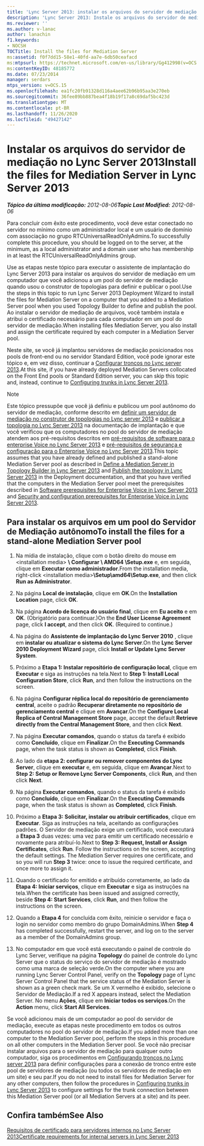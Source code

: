 ```yaml
---
title: 'Lync Server 2013: instalar os arquivos do servidor de mediação'
description: 'Lync Server 2013: Instale os arquivos do servidor de mediação.'
ms.reviewer: ''
ms.author: v-lanac
author: lanachin
f1.keywords:
- NOCSH
TOCTitle: Install the files for Mediation Server
ms:assetid: f0f7dd15-58e1-40fd-aa7e-6db50ceafacd
ms:mtpsurl: https://technet.microsoft.com/en-us/library/Gg412998(v=OCS.15)
ms:contentKeyID: 48185772
ms.date: 07/23/2014
manager: serdars
mtps_version: v=OCS.15
ms.openlocfilehash: ea1fc20fb91328d116a4aee62b96b95aa3e270eb
ms.sourcegitcommit: 36fee89bb887bea4f18b19f17a8c69daf5bc423d
ms.translationtype: MT
ms.contentlocale: pt-BR
ms.lasthandoff: 11/26/2020
ms.locfileid: "49427142"
---
```

# <a name="install-the-files-for-mediation-server-in-lync-server-2013"></a><span data-ttu-id="7c829-103">Instalar os arquivos do servidor de mediação no Lync Server 2013</span><span class="sxs-lookup"><span data-stu-id="7c829-103">Install the files for Mediation Server in Lync Server 2013</span></span>

<div data-xmlns="http://www.w3.org/1999/xhtml">

<div class="topic" data-xmlns="http://www.w3.org/1999/xhtml" data-msxsl="urn:schemas-microsoft-com:xslt" data-cs="https://msdn.microsoft.com/">

<div data-asp="https://msdn2.microsoft.com/asp">



</div>

<div id="mainSection">

<div id="mainBody"><span data-ttu-id="7c829-104">

<span> </span></span><span class="sxs-lookup"><span data-stu-id="7c829-104">

<span> </span></span></span>

<span data-ttu-id="7c829-105">_**Tópico da última modificação:** 2012-08-06_</span><span class="sxs-lookup"><span data-stu-id="7c829-105">_**Topic Last Modified:** 2012-08-06_</span></span>

<span data-ttu-id="7c829-106">Para concluir com êxito este procedimento, você deve estar conectado no servidor no mínimo como um administrador local e um usuário de domínio com associação no grupo RTCUniversalReadOnlyAdmins.</span><span class="sxs-lookup"><span data-stu-id="7c829-106">To successfully complete this procedure, you should be logged on to the server, at the minimum, as a local administrator and a domain user who has membership in at least the RTCUniversalReadOnlyAdmins group.</span></span>

<span data-ttu-id="7c829-107">Use as etapas neste tópico para executar o assistente de implantação do Lync Server 2013 para instalar os arquivos do servidor de mediação em um computador que você adicionou a um pool do servidor de mediação quando usou o construtor de topologias para definir e publicar o pool.</span><span class="sxs-lookup"><span data-stu-id="7c829-107">Use the steps in this topic to run Lync Server 2013 Deployment Wizard to install the files for Mediation Server on a computer that you added to a Mediation Server pool when you used Topology Builder to define and publish the pool.</span></span> <span data-ttu-id="7c829-108">Ao instalar o servidor de mediação de arquivos, você também instala e atribui o certificado necessário para cada computador em um pool do servidor de mediação.</span><span class="sxs-lookup"><span data-stu-id="7c829-108">When installing files Mediation Server, you also install and assign the certificate required by each computer in a Mediation Server pool.</span></span>

<span data-ttu-id="7c829-109">Neste site, se você já implantou servidores de mediação posicionados nos pools de front-end ou no servidor Standard Edition, você pode ignorar este tópico e, em vez disso, continuar a [Configurar troncos no Lync server 2013](lync-server-2013-configuring-trunks.md).</span><span class="sxs-lookup"><span data-stu-id="7c829-109">At this site, if you have already deployed Mediation Servers collocated on the Front End pools or Standard Edition server, you can skip this topic and, instead, continue to [Configuring trunks in Lync Server 2013](lync-server-2013-configuring-trunks.md).</span></span>

<div>


> [!NOTE]  
> <span data-ttu-id="7c829-110">Este tópico pressupõe que você já definiu e publicou um pool autônomo do servidor de mediação, conforme descrito em <A href="lync-server-2013-define-a-mediation-server-in-topology-builder.md">definir um servidor de mediação no construtor de topologias no Lync server 2013</A> e <A href="lync-server-2013-publish-the-topology.md">publicar a topologia no Lync Server 2013</A> na documentação de implantação e que você verificou que os computadores no pool do servidor de mediação atendem aos pré-requisitos descritos em <A href="lync-server-2013-software-prerequisites-for-enterprise-voice.md">pré-requisitos de software para o enterprise Voice no Lync Server 2013</A> e <A href="lync-server-2013-security-and-configuration-prerequisites-for-enterprise-voice.md">pré-requisitos de segurança e configuração para o Enterprise Voice no Lync Server 2013</A>.</span><span class="sxs-lookup"><span data-stu-id="7c829-110">This topic assumes that you have already defined and published a stand-alone Mediation Server pool as described in <A href="lync-server-2013-define-a-mediation-server-in-topology-builder.md">Define a Mediation Server in Topology Builder in Lync Server 2013</A> and <A href="lync-server-2013-publish-the-topology.md">Publish the topology in Lync Server 2013</A> in the Deployment documentation, and that you have verified that the computers in the Mediation Server pool meet the prerequisites described in <A href="lync-server-2013-software-prerequisites-for-enterprise-voice.md">Software prerequisites for Enterprise Voice in Lync Server 2013</A> and <A href="lync-server-2013-security-and-configuration-prerequisites-for-enterprise-voice.md">Security and configuration prerequisites for Enterprise Voice in Lync Server 2013</A>.</span></span>



</div>

<div>

## <a name="to-install-the-files-for-a-stand-alone-mediation-server-pool"></a><span data-ttu-id="7c829-111">Para instalar os arquivos em um pool do Servidor de Mediação autônomo</span><span class="sxs-lookup"><span data-stu-id="7c829-111">To install the files for a stand-alone Mediation Server pool</span></span>

1.  <span data-ttu-id="7c829-112">Na mídia de instalação, clique com o botão direito do mouse em \<installation media\> **\\ Configurar \\ AMD64 \\Setup.exe** e, em seguida, clique em **Executar como administrador**.</span><span class="sxs-lookup"><span data-stu-id="7c829-112">From the installation media, right-click \<installation media\>**\\Setup\\amd64\\Setup.exe**, and then click **Run as Administrator**.</span></span>

2.  <span data-ttu-id="7c829-113">Na página **Local de instalação**, clique em **OK**.</span><span class="sxs-lookup"><span data-stu-id="7c829-113">On the **Installation Location** page, click **OK**.</span></span>

3.  <span data-ttu-id="7c829-p102">Na página **Acordo de licença do usuário final**, clique em **Eu aceito** e em **OK**. (Obrigatório para continuar.)</span><span class="sxs-lookup"><span data-stu-id="7c829-p102">On the **End User License Agreement** page, click **I accept**, and then click **OK**. (Required to continue.)</span></span>

4.  <span data-ttu-id="7c829-116">Na página do **Assistente de implantação do Lync Server 2010** , clique em **instalar ou atualizar o sistema do Lync Server**.</span><span class="sxs-lookup"><span data-stu-id="7c829-116">On the **Lync Server 2010 Deployment Wizard** page, click **Install or Update Lync Server System**.</span></span>

5.  <span data-ttu-id="7c829-117">Próximo a **Etapa 1: Instalar repositório de configuração local**, clique em **Executar** e siga as instruções na tela.</span><span class="sxs-lookup"><span data-stu-id="7c829-117">Next to **Step 1: Install Local Configuration Store**, click **Run**, and then follow the instructions on the screen.</span></span>

6.  <span data-ttu-id="7c829-118">Na página **Configurar réplica local do repositório de gerenciamento central**, aceite o padrão **Recuperar diretamente no repositório de gerenciamento central** e clique em **Avançar**.</span><span class="sxs-lookup"><span data-stu-id="7c829-118">On the **Configure Local Replica of Central Management Store** page, accept the default **Retrieve directly from the Central Management Store**, and then click **Next**.</span></span>

7.  <span data-ttu-id="7c829-119">Na página **Executar comandos**, quando o status da tarefa é exibido como **Concluído**, clique em **Finalizar**.</span><span class="sxs-lookup"><span data-stu-id="7c829-119">On the **Executing Commands** page, when the task status is shown as **Completed**, click **Finish**.</span></span>

8.  <span data-ttu-id="7c829-120">Ao lado da **etapa 2: configurar ou remover componentes do Lync Server**, clique em **executar** e, em seguida, clique em **Avançar**.</span><span class="sxs-lookup"><span data-stu-id="7c829-120">Next to **Step 2: Setup or Remove Lync Server Components**, click **Run**, and then click **Next**.</span></span>

9.  <span data-ttu-id="7c829-121">Na página **Executar comandos**, quando o status da tarefa é exibido como **Concluído**, clique em **Finalizar**.</span><span class="sxs-lookup"><span data-stu-id="7c829-121">On the **Executing Commands** page, when the task status is shown as **Completed**, click **Finish**.</span></span>

10. <span data-ttu-id="7c829-p103">Próximo a **Etapa 3: Solicitar, instalar ou atribuir certificados**, clique em **Executar**. Siga as instruções na tela, aceitando as configurações padrões. O Servidor de mediação exige um certificado, você executará a **Etapa 3** duas vezes: uma vez para emitir um certificado necessário e novamente para atribuí-lo.</span><span class="sxs-lookup"><span data-stu-id="7c829-p103">Next to **Step 3: Request, Install or Assign Certificates**, click **Run**. Follow the instructions on the screen, accepting the default settings. The Mediation Server requires one certificate, and so you will run **Step 3** twice: once to issue the required certificate, and once more to assign it.</span></span>

11. <span data-ttu-id="7c829-125">Quando o certificado for emitido e atribuído corretamente, ao lado da **Etapa 4: Iniciar serviços**, clique em **Executar** e siga as instruções na tela.</span><span class="sxs-lookup"><span data-stu-id="7c829-125">When the certificate has been issued and assigned correctly, beside **Step 4: Start Services**, click **Run**, and then follow the instructions on the screen.</span></span>

12. <span data-ttu-id="7c829-126">Quando a **Etapa 4** for concluída com êxito, reinicie o servidor e faça o login no servidor como membro do grupo DomainAdmins.</span><span class="sxs-lookup"><span data-stu-id="7c829-126">When **Step 4** has completed successfully, restart the server, and log on to the server as a member of the DomainAdmins group.</span></span>

13. <span data-ttu-id="7c829-127">No computador em que você está executando o painel de controle do Lync Server, verifique na página **Topology** do painel de controle do Lync Server que o status do serviço do servidor de mediação é mostrado como uma marca de seleção verde.</span><span class="sxs-lookup"><span data-stu-id="7c829-127">On the computer where you are running Lync Server Control Panel, verify on the **Topology** page of Lync Server Control Panel that the service status of the Mediation Server is shown as a green check mark.</span></span> <span data-ttu-id="7c829-128">Se um X vermelho é exibido, selecione o Servidor de Mediação.</span><span class="sxs-lookup"><span data-stu-id="7c829-128">If a red X appears instead, select the Mediation Server.</span></span> <span data-ttu-id="7c829-129">No menu **Ações**, clique em **Iniciar todos os serviços**.</span><span class="sxs-lookup"><span data-stu-id="7c829-129">On the **Action** menu, click **Start All Services**.</span></span>

<span data-ttu-id="7c829-130">Se você adicionou mais de um computador ao pool do servidor de mediação, execute as etapas neste procedimento em todos os outros computadores no pool do servidor de mediação.</span><span class="sxs-lookup"><span data-stu-id="7c829-130">If you added more than one computer to the Mediation Server pool, perform the steps in this procedure on all other computers in the Mediation Server pool.</span></span> <span data-ttu-id="7c829-131">Se você não precisar instalar arquivos para o servidor de mediação para qualquer outro computador, siga os procedimentos em [Configurando troncos no Lync server 2013](lync-server-2013-configuring-trunks.md) para definir configurações para a conexão de tronco entre este pool de servidores de mediação (ou todos os servidores de mediação em um site) e seu par.</span><span class="sxs-lookup"><span data-stu-id="7c829-131">If you do not need to install files for Mediation Server for any other computers, then follow the procedures in [Configuring trunks in Lync Server 2013](lync-server-2013-configuring-trunks.md) to configure settings for the trunk connection between this Mediation Server pool (or all Mediation Servers at a site) and its peer.</span></span>

</div>

<div>

## <a name="see-also"></a><span data-ttu-id="7c829-132">Confira também</span><span class="sxs-lookup"><span data-stu-id="7c829-132">See Also</span></span>


[<span data-ttu-id="7c829-133">Requisitos de certificado para servidores internos no Lync Server 2013</span><span class="sxs-lookup"><span data-stu-id="7c829-133">Certificate requirements for internal servers in Lync Server 2013</span></span>](lync-server-2013-certificate-requirements-for-internal-servers.md)  
  

<span data-ttu-id="7c829-134"></div>

</div>

<span> </span>

</div>

</div>

</span><span class="sxs-lookup"><span data-stu-id="7c829-134"></div>

</div>

<span> </span>

</div>

</div>

</span></span></div>

